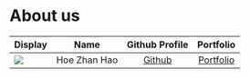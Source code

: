 # About us

Display |     Name     | Github Profile | Portfolio 
--------|:------------:|:--------------:|:---------:
![](https://via.placeholder.com/100.png?text=Photo) | Hoe Zhan Hao | [Github](https://github.com/) | [Portfolio](docs/team/johndoe.md)

